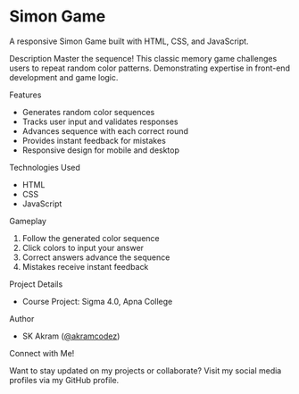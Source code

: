 # Simon Game

A responsive Simon Game built with HTML, CSS, and JavaScript.

Description
Master the sequence! This classic memory game challenges users to repeat random color patterns. Demonstrating expertise in front-end development and game logic.

Features

- Generates random color sequences
- Tracks user input and validates responses
- Advances sequence with each correct round
- Provides instant feedback for mistakes
- Responsive design for mobile and desktop

Technologies Used

- HTML
- CSS
- JavaScript

Gameplay

1. Follow the generated color sequence
2. Click colors to input your answer
3. Correct answers advance the sequence
4. Mistakes receive instant feedback

Project Details

 - Course Project: Sigma 4.0, Apna College

Author
 - SK Akram ([@akramcodez](https://github.com/akramcodez))

Connect with Me!

Want to stay updated on my projects or collaborate? Visit my social media profiles via my GitHub profile.
